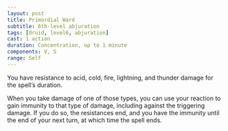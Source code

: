 ```yaml
---
layout: post
title: Primordial Ward
subtitle: 6th-level abjuration
tags: [druid, level6, abjuration]
cast: 1 action
duration: Concentration, up to 1 minute
components: V, S
range: Self
---
```

You have resistance to acid, cold, fire, lightning, and thunder damage for the spell’s duration.

When you take damage of one of those types, you can use your reaction to gain immunity to that type of damage, including against the triggering damage. If you do so, the resistances end, and you have the immunity until the end of your next turn, at which time the spell ends.